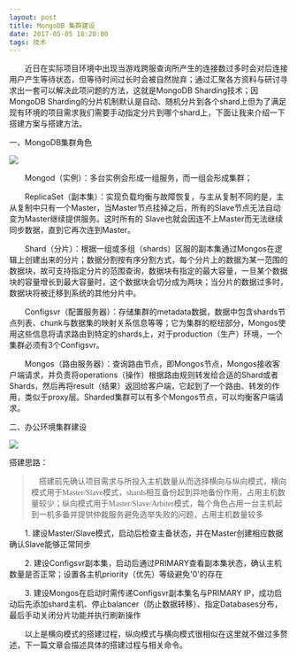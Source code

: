 ```yaml
---
layout: post
title: MongoDB 集群建设
date: 2017-05-05 18:20:00
tags: 技术
---
```

&emsp;&emsp;近日在实际项目环境中出现当游戏跨服查询所产生的连接数过多时会对后连接用户产生等待状态，但等待时间过长时会被自然抛弃；通过汇聚各方资料与研讨寻求出一套可以解决此项问题的方法，这就是MongoDB Sharding技术；因MongoDB Sharding的分片机制默认是自动、随机分片到各个shard上但为了满足现有环境的项目需求我们需要手动指定分片到哪个shard上，下面让我来介绍一下搭建方案与搭建方法。

一、MongoDB集群角色

<img src="http://img.my.csdn.net/uploads/201303/27/1364349823_6398.png" style="display:block;margin:auto"/>

&emsp;&emsp;Mongod（实例）：多台实例会形成一组服务，而一组会形成集群；

&emsp;&emsp;ReplicaSet（副本集）：实现负载均衡与故障恢复，与主从复制不同的是，主从复制中只有一个Master，当Master节点挂掉之后，所有的Slave节点无法自动变为Master继续提供服务。这时所有的 Slave也就会因连不上Master而无法继续同步数据，直到它再次连到Master。

&emsp;&emsp;Shard（分片）：根据一组或多组（shards）区服的副本集通过Mongos在逻辑上创建出来的分片；数据分割按有序分割方式，每个分片上的数据为某一范围的数据块，故可支持指定分片的范围查询，数据块有指定的最大容量，一旦某个数据块的容量增长到最大容量时，这个数据块会切分成为两块；当分片的数据过多时，数据块将被迁移到系统的其他分片中。

&emsp;&emsp;Configsvr（配置服务器）：存储集群的metadata数据，数据中包含shards节点列表、chunk与数据集的映射关系信息等等；它为集群的枢纽部分，Mongos使用这些信息将请求路由到特定的shards上，对于production（生产）环境，一个集群必须有3个Configsvr。

&emsp;&emsp;Mongos（路由服务器）：查询路由节点，即Mongos节点，Mongos接收客户端请求，并负责将operations（操作）根据路由规则转发给合适的Shard或者Shards，然后再将result（结果）返回给客户端，它起到了一个路由、转发的作用，类似于proxy层。Sharded集群可以有多个Mongos节点，可以均衡客户端请求。

二、办公环境集群建设

<img src="https://happyoldguys.github.io/assets/img/Mongo Sharding - 办公环境.jpeg" style="display:block;margin:auto"/>

搭建思路：
><font face="楷体">&emsp;搭建前先确认项目需求与所投入主机数量从而选择横向与纵向模式，横向模式用于Master/Slave模式，shards相互备份起到异地备份作用，占用主机数量较少；纵向模式用于Master/Slave/Arbiter模式，每个角色占用一台主机起到一机多备并提供仲裁服务避免选举失败的问题，占用主机数量较多</font>

&emsp;&emsp;1. 建设Master/Slave模式，启动后检查主备状态，并在Master创建相应数据确认Slave能够正常同步

&emsp;&emsp;2. 建设Configsvr副本集，启动后通过PRIMARY查看副本集状态，确认主机数量是否正常；设置各主机priority（优先）等级避免'0'的存在

&emsp;&emsp;3. 建设Mongos在启动时需传递Configsvr副本集名与PRIMARY IP，成功启动后先添加shard主机、停止balancer（防止数据转移）、指定Databases分布，最后手动关闭分片功能并执行刷新操作

&emsp;&emsp;以上是横向模式的搭建过程，纵向模式与横向模式很相似在这里就不做过多赘述，下一篇文章会描述具体的搭建过程与相关命令。